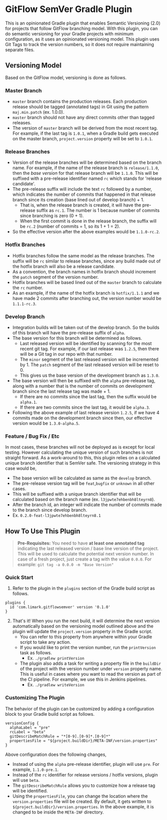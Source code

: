 # GitFlow SemVer Gradle Plugin

This is an opinionated Gradle plugin that enables Semantic Versioning (2.0) for projects that follow GitFlow branching model. With this plugin, you can do semantic versioning for your Gradle projects with minimum configuration, as it uses an opinionated versioning model. This plugin uses Git Tags to track the version numbers, so it does not require maintaining separate files.

## Versioning Model

Based on the GitFlow model,  versioning is done as follows.

### Master Branch
 - `master` branch contains the production releases. Each production release should be tagged (annotated tags) in Git using the pattern `maj.min.patch` (ex. 1.0.0).
 - `master` branch should not have any direct commits other than tagged releases.
 - The version of `master` branch will be derived from the most recent tag. For example, if the last tag is `1.0.1`, when a Gradle build gets executed on the master branch, `project.version` property will be set to `1.0.1`.

### Release Branches
- Version of the release branches will be determined based on the branch name. For example, if the name of the release branch is `release/1.1.0`, then the *base version* for that release branch will be `1.1.0`.  This will be suffixed with a pre-release identifier named `rc` which stands for 'release candidate'.
- The pre-release suffix will include the text `rc` followed by a number, which indicates the number of commits that happened in that release branch since its creation (base lined out of develop branch) + 1.  
	- That is, when the release branch is created, it will have the pre-release suffix as `rc.1`. The number is 1 because number of commits since branching is zero (0 + 1).
	- When the first commit is done in the release branch, the suffix will be `rc.2` (number of commits = 1, so its 1 + 1 = 2).
- So the effective version after the above examples would be `1.1.0-rc.2`.

### Hotfix Branches

 - Hotfix branches follow the same model as the release branches. The suffix will be `rc` similar to release branches, since any build made out of the hotfix branch will also be a release candidate. 
 - As a convention, the branch names in hotfix branch should increment the `patch` segment of the version number.
 - Hotfix branches will be based lined out of the `master` branch to calculate the `rc` number.
 - As an example, if the name of the hotfix branch is `hotfix/1.1.1` and we have made 2 commits after branching out, the version number would be `1.1.1-rc.3`. 

### Develop Branch

 - Integration builds will be taken out of the develop branch. So the builds of this branch will have the pre-release suffix of `alpha`.
 - The base version for this branch will be determined as follows.
	 - Last released version will be identified by scanning for the most recent git tag. For example, if our last release was `1.2.5`, then there will be a Git tag in our repo with that number.
	 - The `minor` segment of the last released version will be incremented by 1. The `patch` segment of the last released version will be reset to 0.
	 - This gives us the base version of the development branch as `1.3.0`.
 - The base version will then be suffixed with the `alpha` pre-release tag, along with a number that is the number of commits on development branch since the last release tag was made + 1. 
	 - If there are no commits since the last tag, then the suffix would be `alpha.1`.
	 - If there are two commits since the last tag, it would be `alpha.3`.
 - Following the above example of last release version `1.2.5`, if we have 4 commits made on the development branch since then, our effective version would be `1.3.0-alpha.5`.

### Feature / Bug Fix / Etc
In most cases, these branches will not be deployed as is except for local testing. However calculating the unique version of such branches is not straight forward. As a work-around to this, this plugin relies on a calculated unique branch identifier that is SemVer safe. The versioning strategy in this case would be,
- The base version will be calculated as same as the `develop` branch.
- The pre-release version tag will be `feat`,`bugfix` or `unknown` in all other cases.  
- This will be suffixed with a unique branch identifier that will be calculated based on the branch name (ex. `l3jpwte7ehbenbh8lteyrn8`).
- After the branch id, an integer will indicate the number of commits made to the branch since develop branch. 
- Ex. `0.2.0-feat-l3jpwte7ehbenbh8lteyrn8.1`

## How To Use This Plugin


> **Pre-Requisites:** You need to have **at least one annotated tag** indicating the last released version / base line version of the project. This will be used to calculate the potential next version number. In case of a fresh project, just create a tag with the value `0.0.0`. For example: `git tag -a 0.0.0 -m "Base Version"`


### Quick Start

 1. Refer to the plugin in the `plugins` section of the Gradle build script as follows. 
```
plugins {     
  id 'com.limark.gitflowsemver' version '0.1.0'   
}
```
 2. That's it! When you run the next build, it will determine the next version automatically based on the versioning model outlined above and the plugin will update the `project.version` property in the Gradle script.
	 * You can refer to this property from anywhere within your Gradle script to take any action.
	 * If you would like to print the version number, run the `printVersion` task as follows. 
		 * Ex. `./gradlew printVersion`
	 * The plugin also adds a task for writing a property file in the `buildDir` of the project with the version number under `version` property name. This is useful in cases where you want to read the version as part of the CI pipeline. For example, we use this in Jenkins pipelines. 
		 * Ex. `./gradlew writeVersion`

### Customizing The Plugin

The behavior of the plugin can be customized by adding a configuration block to your Gradle build script as follows.

```
versionConfig {  
  alphaLabel = "pre"  
  rcLabel = "beta"  
  gitDescribeMatchRule = "*[0-9].[0-9]*.[0-9]*"  
  propertiesFile = "${project.buildDir}/META-INF/version.properties"  
}
```
Above configuration does the following changes,
* Instead of using the `alpha` pre-release identifier, plugin will use `pre`. For example, `1.1.0-pre.1`.
* Instead of the `rc` identifier for release versions / hotfix versions, plugin will use `beta`.
* The `gitDescribeMatchRule` allows you to customize how a release tag will be identified.
* Using the `propertiesFile`, you can change the location where the `version.properties` file will be created. By default, it gets written to `${project.buildDir}/version.properties`. In the above example, it is changed to be inside the `META-INF` directory.
